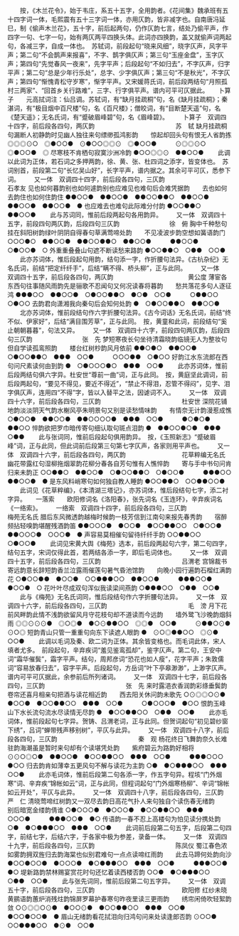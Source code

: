 <!-- { "loadSidebar": true } -->
 　　按，《木兰花令》，始于韦庄，系五十五字，全用韵者。《花间集》魏承班有五十四字词一体，毛熙震有五十三字词一体，亦用仄韵，皆非减字也。自南唐冯延巳，制《偷声木兰花》，五十字，前后起两句，仍作仄韵七言，结处乃偷平声，作四字一句、七字一句，始有两仄两平四换头体。此词亦四换韵，盖又就偷声词两起句，各减三字，自成一体也。　苏轼词，前段起句“晓来风细”，晓字仄声，风字平声；第二句“不会鹊声来报喜”，不字、鹊字俱仄声；第三句“玉座金盘”，玉字仄声；第四句“先觉春风一夜来”，先字平声；后段起句“不如归去”，不字仄声，归字平声；第二句“总是少年行乐处”，总字、少字俱仄声；第三句“不是秋光”，不字仄声；第四句“惭愧青松守岁寒”，惭字平声。又宋媛蒋氏词，前后段两结句“月照孤村三两家”、“回首乡关行路难”，三字、行字俱平声。谱内可平可仄据此。 
　
卜算子　　元高拭词注：仙吕调。苏轼词，有“缺月挂疏桐”句，名《缺月挂疏桐》；秦湛词，有“极目烟中百尺楼”句，名《百尺楼》；僧皎词，有“目断楚天遥”句，名《楚天遥》；无名氏词，有“蹙破眉峰碧”句，名《眉峰碧》。
　　卜算子　双调四十四字，前后段各四句，两仄韵　　　　　　　　　　　　　苏　轼
缺月挂疏桐句漏断人初静韵时见幽人独往来句缥缈孤鸿影韵　　惊起却回头句有恨无人省韵拣
◎◎◎⊙○　◎●○○●　⊙●○○◎◎⊙　◎●○○●　　　⊙◎◎⊙○　◎●○○●　◎
尽寒枝不肯栖句寂寞沙洲冷韵
●○○◎◎⊙　●●○○●
 　　此调以此词为正体，若石词之多押两韵，徐、黄、张、杜四词之添字，皆变体也。　苏词别首，前段第二句“长忆吴山好”，长字平声，谱内据之。其余可平可仄，悉参下词。 
　　又一体　双调四十四字，前后段各四句，三仄韵　　　　　　　　　　　　　石孝友
见也如何暮韵别也如何遽韵别也应难见也难句后会难凭据韵　　去也如何去韵住也如何住韵住
●●○○●　●●○○●　●●○○●●○　●●○○●　　　●●○○●　●●○○●　●
也应难去也难句此际难分付韵
●○○●●○　●●○○●
 　　此与苏词同，惟前后段两起句各用韵异。 
　　又一体　双调四十五字，前段四句两仄韵，后段四句三仄韵　　　　　　　　徐　俯
胸中千种愁句挂在斜阳树韵绿叶阴阴自得春句草满莺啼处韵　　不见凌波步韵空想如簧语韵门
○○○●○　●●○○●　●●○○●●○　●●○○●　　　●●○○●　○●○○●　○
外重重叠叠山句遮不断读愁来路韵
●○○●●○　○●●　○○●
 　　此亦苏词体，惟后段起句用韵，结句添一字，作折腰句法异。《古杭杂纪》无名氏词，前结“把定纤纤手”，后结“瞒不得、桥头柳”，正与此同。 
　　又一体　双调四十五字，前后段各四句，两仄韵　　　　　　　　　　　　黄公度
薄宦各东西句往事随风雨韵先是骊歌不忍闻句又何况读春将暮韵　　愁共落花多句人逐征鸿
●●●○○　●●○○●　○●○○●●○　●○●　○○●　　　○●●○○　○●○○
去韵君向潇湘我向秦句后会知何处韵
●　○●○○●●○　●●○○●
 　　北亦苏词体，惟前段结句作六字折腰句法异。《古今词话》无名氏词，前结“终不似、伊家好”，后结“满目围芳草”，正与此同。　按，黄童和此词，前段结句“奚止朝朝暮暮”，句法又异。 
　　又一体　双调四十六字，前段四句两仄韵，后段四句三仄韵　　　　　　　　张　先
梦短寒夜长句坐待清霜晓韵临镜无人为整妆句但自学读孤鸾照韵　　楼台红树杪韵风月依前
●●○●○　●●○○●　○●○○●●○　●●●　○○●　　　○○○●●　○●○○
好韵江水东流郎在西句问尺素读何由到韵
●　○●○○○●○　●●●　○○●
 　　此亦苏词体，惟前后段两结句俱六字异。杜安世“尊前一曲”词，正与此同。　按，黄庭坚此调词，前后段两起句，“要见不得见，要近不得近”，“禁止不得泪，忍管不得闷”，见字、泪字俱仄声，连用四“不得”字，皆以入替平之法，因谑词不入。 
　　又一体　双调四十六字，前后段各四句，三仄韵　　　　　　　　　　　　　杜安世
深院花铺地韵淡淡阴天气韵水榭风亭朱明景句又别是读愁情味韵　　有情奈无计韵漫惹成憔
○●○○●　●●○○●　●●○○○○●　●●●　○○●　　　●○●○●　●●○○
悴韵欲把罗巾暗传寄句细认取句斑点泪韵
●　●●○○●○●　●●●　○●●
 　　此与张词同，惟前后段起句俱用韵异。　按，《玉照新志》“蹙破眉峰”词，正与此同，但此词前后段第三句第七字仄声，各家则用平声也。 
　　又一体　双调四十六字，前后段各四句，两仄韵　　　　　　　　　花草粹编无名氏
幽花带露红句湿柳拖烟翠韵花柳分春各自芳句惟有人憔悴韵　　寄与手中书句问肯归来未韵正
○○●●○　●●○○●　○●○○●●○　○●○○●　　　●●●○○　●●○○●　●
是东风料峭寒句如何独自教人睡韵
●○○●●○　○○●●○○●
 　　此词见《花草粹编》，《本清湖三塔记》，亦苏词体，惟后段结句七字，添二衬字异。 
　
一落索　　欧阳修词名《洛阳春》，张先词名《玉连环》，辛弃疾词名《一络索》。
　　一络索　双调四十四字，前后段各四句，三仄韵　　　　　　　　　　　梅苑无名氏
腊后东风微透韵越梅时候韵一枝芳信到江南句来报先春秀韵　　宿醉频拈轻嗅韵堪醒残酒韵笛
●●○○○●　●○○●　●○○●●○○　○●○○●　　　●●○○○●　○○○●　●
声容易莫相催句留待纤纤手韵
○○●●○○　○●○○●
 　　此词见宋黄大舆《梅苑》选本，前后段两起句六字，第二句四字，结句五字，宋词仅得此首，若两结各添一字，即后毛词体也。 
　　又一体　双调四十五字，前后段各四句，三仄韵　　　　　　　　　　　　　吕渭老
宫锦裁书寄远韵意长辞短韵香兰泣露雨催莲句暑气昏池馆韵　　向晚小园行遍韵石榴红满韵花
○●○○●●　●○○●　○○●●●○○　●●○○●　　　●●●○○●　●○○●　○
花叶叶尽成双句浑似我读梁间燕韵
○●●●○○　○●●　○○●
 　　此与《梅苑》无名氏词同，惟后段结句作六字折腰句法异。 
　　又一体　双调四十六字，前后段各四句，三仄韵　　　　　　　　　　　　　毛　滂
月下花前风畔韵此情不浅韵欲留风月守花枝句却不道读而今远韵　　墙外鹭飞沙晚韵烟斜雨
◎◎⊙⊙⊙●　◎○◎●　●○⊙●●○○　◎◎●　○○●　　　⊙●●○⊙●　⊙○◎
短韵青山只管一重重句向东下读遮人眼韵
●　⊙○◎●●○○　◎⊙●　○○●
 　　此调以毛词及秦、欧二词为正体。其余皆变格也。而毛词此体，宋人填者尤多。　前段起句，辛弃疾词“羞见鉴鸾孤却”，鉴字仄声。第二句，王安中词“霜华催鬓”，霜字平声。结句，周邦彦词“恐花也如人瘦”，花字平声；朱敦儒词“容易放春归去”，容字平声。后段起句，方岳词“叶下亭皋渺渺”，上渺字仄声。谱内可平可仄据此，余参前后所列诸词。 
　　又一体　双调四十七字，前后段各四句，三仄韵　　　　　　　　　　　　　张　先
来时露浥衣香润韵彩绦垂鬓韵卷帘还喜月相亲句把酒与读花相近韵　　西去阳关休问韵未歌先
○⊙◎◎○⊙●　●○○●　●○○●●○○　●●●　○○●　　　○●○○○●　●○○
恨韵玉峰山下水长流句流水尽读情无尽韵
●　●○○●●○○　○●●　○○●
 　　此亦毛词体，惟前段起句七字异。贺铸、吕渭老词，正与此同。但贺词起句“初见碧纱窗下绣”，吕词“蝉带残声移别树”，平仄与此异。 
　　又一体　双调四十八字，前后段各四句，三仄韵　　　　　　　　　　　　　秦　观
杨花终日飞舞韵奈久长难驻韵海潮虽是暂时来句却有个读堪凭处韵　　紫府碧云为路韵好相将
⊙⊙○◎○●　●●○○●　●○○●●○○　●●●　○○●　　　●●●○○○　●○○
归去韵肯如薄幸五更风句不解与读花为主韵
○●　●○●●●○○　●●●　○○●
 　　此亦毛词体，惟前后段第二句各添一字，作五字句异。程垓“门外烟寒”词、辛弃疾“锦帐如云”词，正与此同，但程词起句“门外烟寒杨柳”、辛词“锦帐如云开处”，平仄与此异。 
　　又一体　双调四十八字，前后段各四句，三仄韵　　　　　　　　　　　　　严　仁
清晓莺啼红树韵又一双尽去韵日高花气扑人来句独自个读伤春无绪韵　　别后暗宽金缕韵倩谁
○●○○○●　●○○○●　●○○●●○○　●●●　○○○●　　　●●●○○●　●○
传语韵一春不忍上高楼句为怕见读分携处韵
○●　●○●●●○○　●●●　○○●
 　　此词前后段第二句五字，后段第二句四字，前结七字，后结六字，于各家中极为参差，录备一体。 
　　又一体　双调四十九字，前后段各四句，三仄韵　　　　　　　　　　　　　陈凤仪
蜀江春色浓如雾韵拥双旌归去韵海棠也似别君难句一点点读啼红雨韵　　此去马蹄何处韵向沙
●○○●○○●　●○○○●　●○●●●○○　●●●　○○●　　　●●●○○●　●○
堤新路韵禁林赐宴赏花时句还忆着读西楼否韵
○○●　●○●●●○○　○●●　○○●
 　　此与张先词同，惟前后段第二句五字异。 
　　又一体　双调五十字，前后段各四句，三仄韵　　　　　　　　　　　　　　欧阳修
红纱未晓黄鹂语韵蕙炉消残炷韵锦屏罗幕护春寒句昨夜里读三更雨韵　　绣帘闲倚吹轻絮韵敛
○⊙◎◎○⊙●　●○○⊙●　●○○●●○○　●●●　○○●　　　●○○●○○●　●
眉山无绪韵看花拭泪向归鸿句问来处读逢郎否韵
⊙○○●　○○●●●○○　●⊙●　○○●

